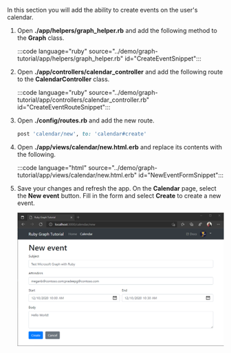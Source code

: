 <!-- markdownlint-disable MD002 MD041 -->

In this section you will add the ability to create events on the user's calendar.

1. Open **./app/helpers/graph_helper.rb** and add the following method to the **Graph** class.

    :::code language="ruby" source="../demo/graph-tutorial/app/helpers/graph_helper.rb" id="CreateEventSnippet":::

1. Open **./app/controllers/calendar_controller** and add the following route to the **CalendarController** class.

    :::code language="ruby" source="../demo/graph-tutorial/app/controllers/calendar_controller.rb" id="CreateEventRouteSnippet":::

1. Open **./config/routes.rb** and add the new route.

    ```ruby
    post 'calendar/new', to: 'calendar#create'
    ```

1. Open **./app/views/calendar/new.html.erb** and replace its contents with the following.

    :::code language="html" source="../demo/graph-tutorial/app/views/calendar/new.html.erb" id="NewEventFormSnippet":::

1. Save your changes and refresh the app. On the **Calendar** page, select the **New event** button. Fill in the form and select **Create** to create a new event.

    ![A screenshot of the new event form](images/create-event-01.png)
